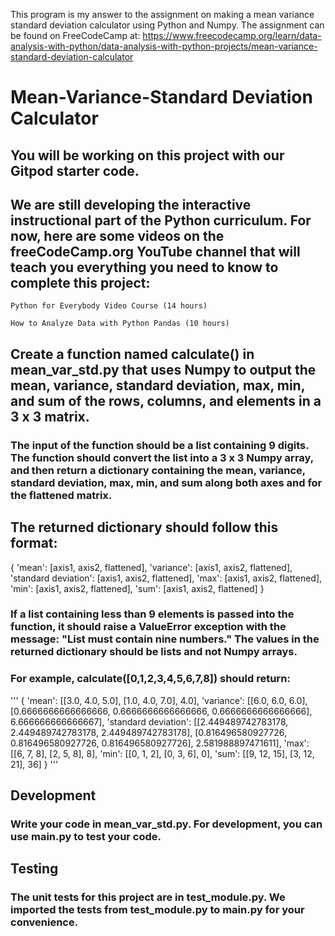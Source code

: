 This program is my answer to the assignment on making a mean variance standard deviation calculator using Python and Numpy. The assignment can be found on FreeCodeCamp at: https://www.freecodecamp.org/learn/data-analysis-with-python/data-analysis-with-python-projects/mean-variance-standard-deviation-calculator

# Mean-Variance-Standard Deviation Calculator

## You will be working on this project with our Gitpod starter code.

## We are still developing the interactive instructional part of the Python curriculum. For now, here are some videos on the freeCodeCamp.org YouTube channel that will teach you everything you need to know to complete this project:

    Python for Everybody Video Course (14 hours)

    How to Analyze Data with Python Pandas (10 hours)

## Create a function named calculate() in mean_var_std.py that uses Numpy to output the mean, variance, standard deviation, max, min, and sum of the rows, columns, and elements in a 3 x 3 matrix.

### The input of the function should be a list containing 9 digits. The function should convert the list into a 3 x 3 Numpy array, and then return a dictionary containing the mean, variance, standard deviation, max, min, and sum along both axes and for the flattened matrix.

## The returned dictionary should follow this format:

{
  'mean': [axis1, axis2, flattened],
  'variance': [axis1, axis2, flattened],
  'standard deviation': [axis1, axis2, flattened],
  'max': [axis1, axis2, flattened],
  'min': [axis1, axis2, flattened],
  'sum': [axis1, axis2, flattened]
}

### If a list containing less than 9 elements is passed into the function, it should raise a ValueError exception with the message: "List must contain nine numbers." The values in the returned dictionary should be lists and not Numpy arrays.

### For example, calculate([0,1,2,3,4,5,6,7,8]) should return:
'''
{
  'mean': [[3.0, 4.0, 5.0], [1.0, 4.0, 7.0], 4.0],
  'variance': [[6.0, 6.0, 6.0], [0.6666666666666666, 0.6666666666666666, 0.6666666666666666], 6.666666666666667],
  'standard deviation': [[2.449489742783178, 2.449489742783178, 2.449489742783178], [0.816496580927726, 0.816496580927726, 0.816496580927726], 2.581988897471611],
  'max': [[6, 7, 8], [2, 5, 8], 8],
  'min': [[0, 1, 2], [0, 3, 6], 0],
  'sum': [[9, 12, 15], [3, 12, 21], 36]
}
'''
## Development

### Write your code in mean_var_std.py. For development, you can use main.py to test your code.
## Testing

### The unit tests for this project are in test_module.py. We imported the tests from test_module.py to main.py for your convenience.
